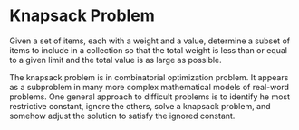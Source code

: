 # Knapsack Problem

Given a set of items, each with a weight and a value, determine a subset of items to include in a collection so that the total weight is less than or equal to a given limit and the total value is as large as possible. 

The knapsack problem is in combinatorial optimization problem. It appears as a subproblem in many more complex mathematical models of real-word problems. One general approach to difficult problems is to identify he most restrictive constant, ignore the others, solve a knapsack problem, and somehow adjust the solution to satisfy the ignored constant.  